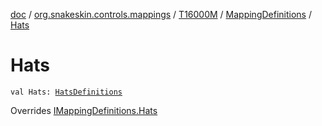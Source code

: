 [doc](../../../index.md) / [org.snakeskin.controls.mappings](../../index.md) / [T16000M](../index.md) / [MappingDefinitions](index.md) / [Hats](./-hats.md)

# Hats

`val Hats: `[`HatsDefinitions`](-hats-definitions/index.md)

Overrides [IMappingDefinitions.Hats](../../-i-mapping-definitions/-hats.md)

